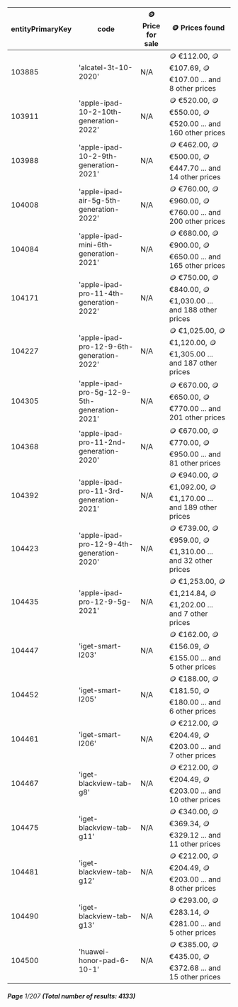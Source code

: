 | entityPrimaryKey | code                                         | 🪙 Price for sale | 🪙 Prices found                                                   |
| ---------------- | -------------------------------------------- | ----------------- | ----------------------------------------------------------------- |
| 103885           | 'alcatel-3t-10-2020'                         | N/A               | 🪙 €112.00, 🪙 €107.69, 🪙 €107.00 ... and 8 other prices         |
| 103911           | 'apple-ipad-10-2-10th-generation-2022'       | N/A               | 🪙 €520.00, 🪙 €550.00, 🪙 €520.00 ... and 160 other prices       |
| 103988           | 'apple-ipad-10-2-9th-generation-2021'        | N/A               | 🪙 €462.00, 🪙 €500.00, 🪙 €447.70 ... and 14 other prices        |
| 104008           | 'apple-ipad-air-5g-5th-generation-2022'      | N/A               | 🪙 €760.00, 🪙 €960.00, 🪙 €760.00 ... and 200 other prices       |
| 104084           | 'apple-ipad-mini-6th-generation-2021'        | N/A               | 🪙 €680.00, 🪙 €900.00, 🪙 €650.00 ... and 165 other prices       |
| 104171           | 'apple-ipad-pro-11-4th-generation-2022'      | N/A               | 🪙 €750.00, 🪙 €840.00, 🪙 €1,030.00 ... and 188 other prices     |
| 104227           | 'apple-ipad-pro-12-9-6th-generation-2022'    | N/A               | 🪙 €1,025.00, 🪙 €1,120.00, 🪙 €1,305.00 ... and 187 other prices |
| 104305           | 'apple-ipad-pro-5g-12-9-5th-generation-2021' | N/A               | 🪙 €670.00, 🪙 €650.00, 🪙 €770.00 ... and 201 other prices       |
| 104368           | 'apple-ipad-pro-11-2nd-generation-2020'      | N/A               | 🪙 €670.00, 🪙 €770.00, 🪙 €950.00 ... and 81 other prices        |
| 104392           | 'apple-ipad-pro-11-3rd-generation-2021'      | N/A               | 🪙 €940.00, 🪙 €1,092.00, 🪙 €1,170.00 ... and 189 other prices   |
| 104423           | 'apple-ipad-pro-12-9-4th-generation-2020'    | N/A               | 🪙 €739.00, 🪙 €959.00, 🪙 €1,310.00 ... and 32 other prices      |
| 104435           | 'apple-ipad-pro-12-9-5g-2021'                | N/A               | 🪙 €1,253.00, 🪙 €1,214.84, 🪙 €1,202.00 ... and 7 other prices   |
| 104447           | 'iget-smart-l203'                            | N/A               | 🪙 €162.00, 🪙 €156.09, 🪙 €155.00 ... and 5 other prices         |
| 104452           | 'iget-smart-l205'                            | N/A               | 🪙 €188.00, 🪙 €181.50, 🪙 €180.00 ... and 6 other prices         |
| 104461           | 'iget-smart-l206'                            | N/A               | 🪙 €212.00, 🪙 €204.49, 🪙 €203.00 ... and 7 other prices         |
| 104467           | 'iget-blackview-tab-g8'                      | N/A               | 🪙 €212.00, 🪙 €204.49, 🪙 €203.00 ... and 10 other prices        |
| 104475           | 'iget-blackview-tab-g11'                     | N/A               | 🪙 €340.00, 🪙 €369.34, 🪙 €329.12 ... and 11 other prices        |
| 104481           | 'iget-blackview-tab-g12'                     | N/A               | 🪙 €212.00, 🪙 €204.49, 🪙 €203.00 ... and 8 other prices         |
| 104490           | 'iget-blackview-tab-g13'                     | N/A               | 🪙 €293.00, 🪙 €283.14, 🪙 €281.00 ... and 5 other prices         |
| 104500           | 'huawei-honor-pad-6-10-1'                    | N/A               | 🪙 €385.00, 🪙 €435.00, 🪙 €372.68 ... and 15 other prices        |

###### **Page** 1/207 **(Total number of results: 4133)**